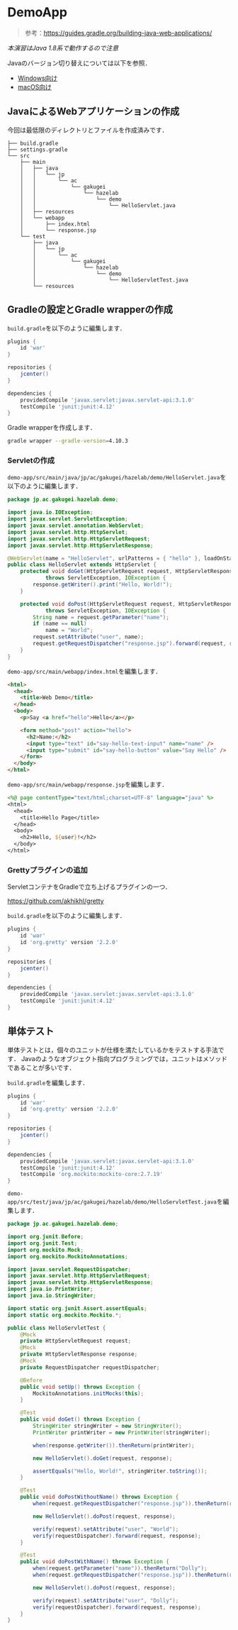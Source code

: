 # DemoApp

> 参考：https://guides.gradle.org/building-java-web-applications/

*本演習はJava 1.8系で動作するので注意*

Javaのバージョン切り替えについては以下を参照．

- [Windows向け](https://github.com/HazeyamaLab/setup/issues/1)
- [macOS向け](https://github.com/HazeyamaLab/setup/issues/6)

## JavaによるWebアプリケーションの作成

今回は最低限のディレクトリとファイルを作成済みです．

```
├── build.gradle
├── settings.gradle
└── src
    ├── main
    │   ├── java
    │   │   └── jp
    │   │       └── ac
    │   │           └── gakugei
    │   │               └── hazelab
    │   │                   └── demo
    │   │                       └── HelloServlet.java
    │   ├── resources
    │   └── webapp
    │       ├── index.html
    │       └── response.jsp
    └── test
        ├── java
        │   └── jp
        │       └── ac
        │           └── gakugei
        │               └── hazelab
        │                   └── demo
        │                       └── HelloServletTest.java
        └── resources
```

## Gradleの設定とGradle wrapperの作成

`build.gradle`を以下のように編集します．

```gradle
plugins {
    id 'war'
}

repositories {
    jcenter()
}

dependencies {
    providedCompile 'javax.servlet:javax.servlet-api:3.1.0'
    testCompile 'junit:junit:4.12'
}
```

Gradle wrapperを作成します．

```bash
gradle wrapper --gradle-version=4.10.3
```

### Servletの作成

`demo-app/src/main/java/jp/ac/gakugei/hazelab/demo/HelloServlet.java`を以下のように編集します．


```java
package jp.ac.gakugei.hazelab.demo;

import java.io.IOException;
import javax.servlet.ServletException;
import javax.servlet.annotation.WebServlet;
import javax.servlet.http.HttpServlet;
import javax.servlet.http.HttpServletRequest;
import javax.servlet.http.HttpServletResponse;

@WebServlet(name = "HelloServlet", urlPatterns = { "hello" }, loadOnStartup = 1)
public class HelloServlet extends HttpServlet {
    protected void doGet(HttpServletRequest request, HttpServletResponse response)
            throws ServletException, IOException {
        response.getWriter().print("Hello, World!");
    }

    protected void doPost(HttpServletRequest request, HttpServletResponse response)
            throws ServletException, IOException {
        String name = request.getParameter("name");
        if (name == null)
            name = "World";
        request.setAttribute("user", name);
        request.getRequestDispatcher("response.jsp").forward(request, response);
    }
}
```

`demo-app/src/main/webapp/index.html`を編集します．

```html
<html>
  <head>
    <title>Web Demo</title>
  </head>
  <body>
    <p>Say <a href="hello">Hello</a></p>

    <form method="post" action="hello">
      <h2>Name:</h2>
      <input type="text" id="say-hello-text-input" name="name" />
      <input type="submit" id="say-hello-button" value="Say Hello" />
    </form>
  </body>
</html>
```

`demo-app/src/main/webapp/response.jsp`を編集します．

```jsp
<%@ page contentType="text/html;charset=UTF-8" language="java" %>
<html>
  <head>
    <title>Hello Page</title>
  </head>
  <body>
    <h2>Hello, ${user}!</h2>
  </body>
</html>
```



### Grettyプラグインの追加

ServletコンテナをGradleで立ち上げるプラグインの一つ．

https://github.com/akhikhl/gretty

`build.gradle`を以下のように編集します．

```gradle
plugins {
    id 'war'
    id 'org.gretty' version '2.2.0'
}

repositories {
    jcenter()
}

dependencies {
    providedCompile 'javax.servlet:javax.servlet-api:3.1.0'
    testCompile 'junit:junit:4.12'
}
```


## 単体テスト

単体テストとは，個々のユニットが仕様を満たしているかをテストする手法です．
Javaのようなオブジェクト指向プログラミングでは，ユニットはメソッドであることが多いです．

`build.gradle`を編集します．

```gradle
plugins {
    id 'war'
    id 'org.gretty' version '2.2.0'
}

repositories {
    jcenter()
}

dependencies {
    providedCompile 'javax.servlet:javax.servlet-api:3.1.0'
    testCompile 'junit:junit:4.12'
    testCompile 'org.mockito:mockito-core:2.7.19'
}

```

`demo-app/src/test/java/jp/ac/gakugei/hazelab/demo/HelloServletTest.java`を編集します．

```java
package jp.ac.gakugei.hazelab.demo;

import org.junit.Before;
import org.junit.Test;
import org.mockito.Mock;
import org.mockito.MockitoAnnotations;

import javax.servlet.RequestDispatcher;
import javax.servlet.http.HttpServletRequest;
import javax.servlet.http.HttpServletResponse;
import java.io.PrintWriter;
import java.io.StringWriter;

import static org.junit.Assert.assertEquals;
import static org.mockito.Mockito.*;

public class HelloServletTest {
    @Mock
    private HttpServletRequest request;
    @Mock
    private HttpServletResponse response;
    @Mock
    private RequestDispatcher requestDispatcher;

    @Before
    public void setUp() throws Exception {
        MockitoAnnotations.initMocks(this);
    }

    @Test
    public void doGet() throws Exception {
        StringWriter stringWriter = new StringWriter();
        PrintWriter printWriter = new PrintWriter(stringWriter);

        when(response.getWriter()).thenReturn(printWriter);

        new HelloServlet().doGet(request, response);

        assertEquals("Hello, World!", stringWriter.toString());
    }

    @Test
    public void doPostWithoutName() throws Exception {
        when(request.getRequestDispatcher("response.jsp")).thenReturn(requestDispatcher);

        new HelloServlet().doPost(request, response);

        verify(request).setAttribute("user", "World");
        verify(requestDispatcher).forward(request, response);
    }

    @Test
    public void doPostWithName() throws Exception {
        when(request.getParameter("name")).thenReturn("Dolly");
        when(request.getRequestDispatcher("response.jsp")).thenReturn(requestDispatcher);

        new HelloServlet().doPost(request, response);

        verify(request).setAttribute("user", "Dolly");
        verify(requestDispatcher).forward(request, response);
    }
}
```